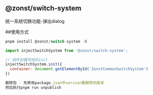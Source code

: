 ## @zonst/switch-system
统一系统切换功能-弹出dialog

##使用方式

```js
pnpm install @zonst/switch-system -S

import injectSwitchSystem from '@zonst/switch-system';

// 组件加载完成后init
injectSwitchSystem.init({
  container: document.getElementById('ZonstCommonSwitchSystem')
})
```

```js
删除包 - 先修改package.json中version要删除的版本
然后执行pnpm run unpublish
```